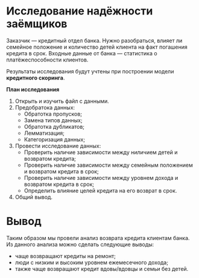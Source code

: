 # Исследование надёжности заёмщиков

Заказчик — кредитный отдел банка. Нужно разобраться, влияет ли семейное положение и количество детей клиента на факт погашения кредита в срок. Входные данные от банка — статистика о платёжеспособности клиентов.

Результаты исследования будут учтены при построении модели **кредитного скоринга**.

**План исследования**
1. Открыть и изучить файл с данными.
2. Предобратока данных:
    * Обратотка пропусков;
    * Замена типов данных;
    * Обратотка дубликатов;
    * Лемматизация;
    * Категоризация данных;
3. Провести исследование данных:
    * Проверить наличие зависимости между ниличием детей и возвратом кредита;
    * Проверить наличие зависимости между семейным положением и возвратом кредита в срок;
    * Проверить наличие зависимости между уровнем дохода и возвратом кредита в срок;
    * Определить влияние целей кредита на его возврат в срок.
4. Общий вывод.

# Вывод
Таким образом мы провели анализ возврата кредита клиентам банка. Из данного анализа можно сделать следующие выводы: 

* чаще возвращают кредиты на ремонт; 
* люди с низким и высоким уровнем ежемесечного дохода; 
* также чаще возвращают кредит вдовы/вдовцы и семьи без детей.